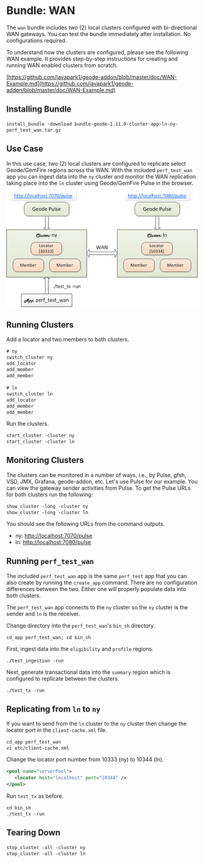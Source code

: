 # Bundle: WAN

The `wan` bundle includes two (2) local clusters configured with bi-directional WAN gateways. You can test the bundle immediately after installation. No configurations required.

To understand how the clusters are configured, please see the following WAN example. It provides step-by-step instructions for creating and running WAN enabled clusters from scratch.

[https://github.com/javapark1/geode-addon/blob/master/doc/WAN-Example.md](https://github.com/javapark1/geode-addon/blob/master/doc/WAN-Example.md)

## Installing Bundle

```console
install_bundle -download bundle-geode-1.11.0-cluster-app-ln-ny-perf_test_wan.tar.gz
```

## Use Case

In this use case, two (2) local clusters are configured to replicate select  Geode/GemFire regions across the WAN. With the included `perf_test_wan` app you can ingest data into the `ny` cluster and monitor the WAN replication taking place into the `ln` cluster using Geode/GemFire Pulse in the browser.

![WAN Diagram](/images/wan-ny-ln.png)

## Running Clusters

Add a locator and two members to both clusters.

```console
# ny
switch_cluster ny
add_locator
add_member
add_member

# ln
switch_cluster ln
add_locator
add_member
add_member
```

Run the clusters.

```console
start_cluster -cluster ny
start_cluster -cluster ln
```

## Monitoring Clusters

The clusters can be monitored in a number of ways, i.e., by Pulse, gfsh, VSD, JMX, Grafana, geode-addon, etc. Let's use Pulse for our example. You can view the gateway sender activities from Pulse. To get the Pulse URLs for both clusters run the following:

```console
show_cluster -long -cluster ny
show_cluster -long -cluster ln
```

You should see the following URLs from the command outputs.

- ny: [http://localhost:7070/pulse](http://localhost:7070/pulse)
- ln: [http://localhost:7080/pulse](http://localhost:7080/pulse)

## Running `perf_test_wan`

The included `perf_test_wan` app is the same `perf_test` app that you can also create by running the `create_app` command. There are no configuration differences between the two. Either one will properly populate data into both clusters.

The `perf_test_wan` app connects to the `ny` cluster so the `ny` cluster is the sender and `ln` is the receiver.

Change directory into the `perf_test_wan`'s `bin_sh` directory.

```console
cd_app perf_test_wan; cd bin_sh
```

First, ingest data into the `eligibility` and `profile` regions. 

```console
./test_ingestion -run
```

Next, generate transactional data into the `summary` region which is configured to replicate between the clusters.

```console
./test_tx -run
```

## Replicating from `ln` to `ny`

If you want to send from the `ln` cluster to the `ny` cluster then change the locator port in the `client-cache.xml` file.

```console
cd_app perf_test_wan
vi etc/client-cache.xml
```

Change the locator port number from 10333 (ny) to 10344 (ln).

```xml
<pool name="serverPool">
   <locator host="localhost" port="10344" />
</pool>
```

Run `test_tx` as before.

```console
cd bin_sh
./test_tx -run
```

## Tearing Down

```console
stop_cluster -all -cluster ny
stop_cluster -all -cluster ln
```
